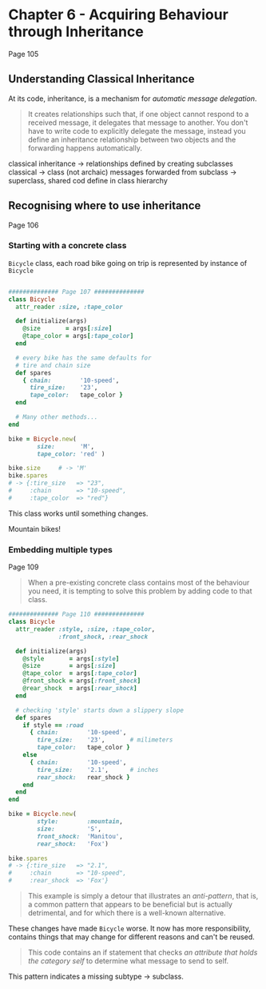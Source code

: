 # Chapter 6 - Acquiring Behaviour through Inheritance
Page 105

## Understanding Classical Inheritance

At its code, inheritance, is a mechanism for *automatic message delegation*.

>It creates relationships such that, if one object cannot respond to a received message, it delegates that message to another. You don't have to write code to explicitly delegate the message, instead you define an inheritance relationship between two objects and the forwarding happens automatically.

classical inheritance -> relationships defined by creating subclasses
classical -> class (not archaic)
messages forwarded from subclass -> superclass, shared cod define in class hierarchy

## Recognising where to use inheritance
Page 106

### Starting with a concrete class

`Bicycle` class, each road bike going on trip is represented by instance of `Bicycle`

```ruby

############## Page 107 ##############
class Bicycle
  attr_reader :size, :tape_color

  def initialize(args)
    @size       = args[:size]
    @tape_color = args[:tape_color]
  end

  # every bike has the same defaults for
  # tire and chain size
  def spares
    { chain:        '10-speed',
      tire_size:    '23',
      tape_color:   tape_color }
  end

  # Many other methods...
end

bike = Bicycle.new(
        size:       'M',
        tape_color: 'red' )

bike.size     # -> 'M'
bike.spares
# -> {:tire_size   => "23",
#     :chain       => "10-speed",
#     :tape_color  => "red"}
```

This class works until something changes.

Mountain bikes!

### Embedding multiple types
Page 109

>When a pre-existing concrete class contains most of the behaviour you need, it is tempting to solve this problem by adding code to that class.

```ruby
############## Page 110 ##############
class Bicycle
  attr_reader :style, :size, :tape_color,
              :front_shock, :rear_shock

  def initialize(args)
    @style       = args[:style]
    @size        = args[:size]
    @tape_color  = args[:tape_color]
    @front_shock = args[:front_shock]
    @rear_shock  = args[:rear_shock]
  end

  # checking 'style' starts down a slippery slope
  def spares
    if style == :road
      { chain:        '10-speed',
        tire_size:    '23',       # milimeters
        tape_color:   tape_color }
    else
      { chain:        '10-speed',
        tire_size:    '2.1',      # inches
        rear_shock:   rear_shock }
    end
  end
end

bike = Bicycle.new(
        style:        :mountain,
        size:         'S',
        front_shock:  'Manitou',
        rear_shock:   'Fox')

bike.spares
# -> {:tire_size   => "2.1",
#     :chain       => "10-speed",
#     :rear_shock  => 'Fox'}
```
>This example is simply a detour that illustrates an *anti-pattern*, that is, a common pattern that appears to be beneficial but is actually detrimental, and for which there is a well-known alternative.

These changes have made `Bicycle` worse. It now has more responsibility, contains things that may change for different reasons and can't be reused.

>This code contains an if statement that checks *an attribute that holds the category self* to determine what message to send to self.

This pattern indicates a missing subtype -> subclass.
